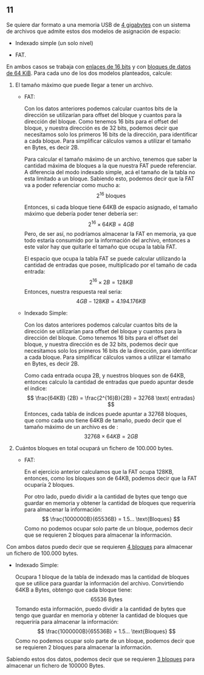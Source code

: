 ## 11

Se quiere dar formato a una memoria USB de <u>4 gigabytes</u> con un sistema de archivos que admite estos dos modelos de asignación de espacio:

- Indexado simple (un solo nivel)

- FAT. 

En ambos casos se trabaja con <u>enlaces de 16 bits</u> y con <u>bloques de datos de 64 KiB</u>. Para cada uno de los dos modelos planteados, calcule:

1. El tamaño máximo que puede llegar a tener un archivo. 

   - FAT:

     Con los datos anteriores podemos calcular cuantos bits de la dirección se utilizarían para offset del bloque y cuantos para la dirección del bloque. Como tenemos 16 bits para el offset del bloque, y nuestra dirección es de 32 bits, podemos decir que necesitamos solo los primeros 16 bits de la dirección, para identificar a cada bloque. Para simplificar cálculos vamos a utilizar el tamaño en Bytes, es decir 2B.

     Para calcular el tamaño máximo de un archivo, tenemos que saber la cantidad máxima de bloques a la que nuestra FAT puede referenciar. A diferencia del modo indexado simple, acá el tamaño de la tabla no esta limitado a un bloque. Sabiendo esto, podemos decir que la FAT va a poder referenciar como mucho a:
     $$
     2^{16} \text{ bloques}
     $$
     

     Entonces, si cada bloque tiene 64KB de espacio asignado, el tamaño máximo que debería poder tener debería ser:
     $$
     2^{16} \times 64KB = 4GB
     $$
     Pero, de ser así, no podríamos almacenar la FAT en memoria, ya que todo estaría consumido por la información del archivo, entonces a este valor hay que quitarle el tamaño que ocupa la tabla FAT.

     El espacio que ocupa la tabla FAT se puede calcular utilizando la cantidad de entradas que posee, multiplicado por el tamaño de cada entrada:
     $$
     2^{16} \times 2B = 128KB
     $$
     Entonces, nuestra respuesta real seria:
     $$
     4GB - 128KB = 4.194.176KB
     $$

   - Indexado Simple:

     Con los datos anteriores podemos calcular cuantos bits de la dirección se utilizarían para offset del bloque y cuantos para la dirección del bloque. Como tenemos 16 bits para el offset del bloque, y nuestra dirección es de 32 bits, podemos decir que necesitamos solo los primeros 16 bits de la dirección, para identificar a cada bloque. Para simplificar cálculos vamos a utilizar el tamaño en Bytes, es decir 2B.
     
     Como cada entrada ocupa 2B, y nuestros bloques son de 64KB, entonces calculo la cantidad de entradas que puedo apuntar desde el índice:
     $$
     \frac{64KB} {2B} = \frac{2^{16}B}{2B} = 32768 \text{ entradas}
     $$
     Entonces, cada tabla de índices puede apuntar a 32768 bloques, que como cada uno tiene 64KB de tamaño, puedo decir que el tamaño máximo de un archivo es de :
     $$
     32768 \times 64KB = 2GB
     $$
   
2. Cuántos bloques en total ocupará un fichero de 100.000 bytes.

   - FAT:

     En el ejercicio anterior calculamos que la FAT ocupa 128KB, entonces, como los bloques son de 64KB, podemos decir que la FAT ocuparía 2 bloques.

     Por otro lado,  puedo dividir a la cantidad de bytes que tengo que guardar en memoria y obtener la cantidad de bloques que requeriría para almacenar la información:
$$
\frac{1000000B}{65536B} = 1.5... \text{Bloques}
$$
Como no podemos ocupar solo parte de un bloque, podemos decir que se requieren $2$ bloques para almacenar la información.

 Con ambos datos puedo decir que se requieren <u>4 bloques</u> para almacenar un fichero de 100.000 bytes.

   - Indexado Simple:
   
     Ocupara 1 bloque de la tabla de indexado mas la cantidad de bloques que se utilice para guardar la información del archivo. Convirtiendo 64KB a Bytes, obtengo que cada bloque tiene:
$$
65536 \text{ Bytes}
$$
Tomando esta información, puedo dividir a la cantidad de bytes que tengo que guardar en memoria y obtener la cantidad de bloques que requeriría para almacenar la información:
$$
\frac{1000000B}{65536B} = 1.5... \text{Bloques}
$$
 Como no podemos ocupar solo parte de un bloque, podemos decir que se requieren $2$ bloques para almacenar la información.

 Sabiendo estos dos datos, podemos decir que se requieren <u>3 bloques</u> para almacenar un fichero de 100000 Bytes.     